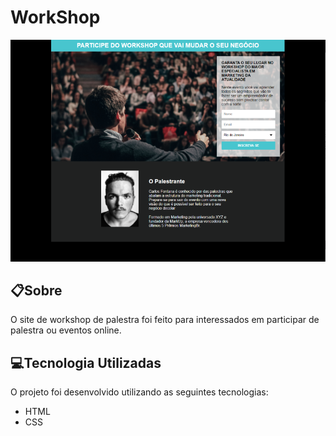 # WorkShop

![WorkShopDesktop](https://github.com/Igorsouza1/HTML-CSS/blob/main/WorkShop/ImagesProject/WorkshopImage563.png)

## 📋Sobre
O site de workshop de palestra foi feito para interessados em participar de palestra ou eventos online.

## 💻Tecnologia Utilizadas
O projeto foi desenvolvido utilizando as seguintes tecnologias:

 - HTML
 - CSS
